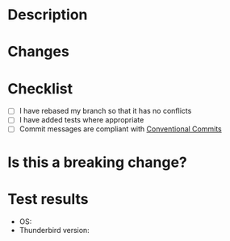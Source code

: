 # Description

# Changes
<!-- === GH HISTORY FENCE === -->
<!-- Do NOT write here! -->
<!-- It will be filled in by GitHub Actions automatically. -->
<!-- === GH HISTORY FENCE === -->

# Checklist

- [ ] I have rebased my branch so that it has no conflicts
- [ ] I have added tests where appropriate
- [ ] Commit messages are compliant with [Conventional Commits](https://www.conventionalcommits.org)

<!---
Conventional commit scopes:
- `ext` for the MailExtension
- `host` for the native messaging host
- omitted if you've changed both
--->

# Is this a breaking change?

<!-- Yes / No. Reason. -->

# Test results

- OS: <!-- Linux / macOS / Windows -->
- Thunderbird version:

<!-- Screenshots if needed -->
